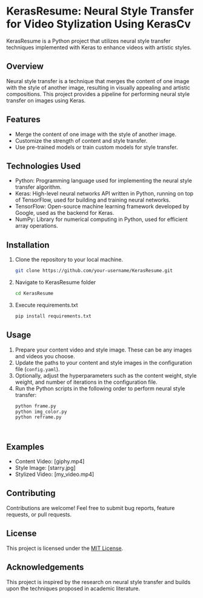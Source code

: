 # KerasResume: Neural Style Transfer for Video Stylization Using KerasCv

KerasResume is a Python project that utilizes neural style transfer techniques implemented with Keras to enhance videos with artistic styles.

## Overview

Neural style transfer is a technique that merges the content of one image with the style of another image, resulting in visually appealing and artistic compositions. This project provides a pipeline for performing neural style transfer on images using Keras.

## Features

- Merge the content of one image with the style of another image.
- Customize the strength of content and style transfer.
- Use pre-trained models or train custom models for style transfer.

## Technologies Used

- Python: Programming language used for implementing the neural style transfer algorithm.
- Keras: High-level neural networks API written in Python, running on top of TensorFlow, used for building and training neural networks.
- TensorFlow: Open-source machine learning framework developed by Google, used as the backend for Keras.
- NumPy: Library for numerical computing in Python, used for efficient array operations.

## Installation

1. Clone the repository to your local machine.
   ```bash
   git clone https://github.com/your-username/KerasResume.git
2. Navigate to KerasResume folder
    ```bash
    cd KerasResume
3. Execute requirements.txt
    ```bash
    pip install requirements.txt

## Usage

1. Prepare your content video and style image. These can be any images and videos you choose.
2. Update the paths to your content and style images in the configuration file (`config.yaml`).
3. Optionally, adjust the hyperparameters such as the content weight, style weight, and number of iterations in the configuration file.
4. Run the Python scripts in the following order to perform neural style transfer:
   ```bash
   python frame.py
   python img_color.py
   python reframe.py




## Examples

- Content Video: [giphy.mp4]
- Style Image: [starry.jpg]
- Stylized Video: [my_video.mp4]

## Contributing

Contributions are welcome! Feel free to submit bug reports, feature requests, or pull requests.

## License

This project is licensed under the [MIT License](LICENSE).

## Acknowledgements

This project is inspired by the research on neural style transfer and builds upon the techniques proposed in academic literature.
